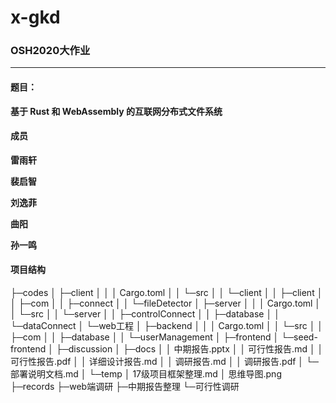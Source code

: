 # x-gkd

### OSH2020大作业

***

#### **题目：**

**基于 Rust 和 WebAssembly 的互联网分布式文件系统**



#### 成员

**雷雨轩**

**裴启智**

**刘逸菲**

**曲阳**

**孙一鸣**



#### 项目结构


├─codes
│  ├─client
│  │  │  Cargo.toml
│  │  └─src
│  │      └─client
│  │          ├─client
│  │          ├─com
│  │          ├─connect
│  │          └─fileDetector
│  ├─server
│  │  │  Cargo.toml
│  │  └─src
│  │      └─server
│  │          ├─controlConnect
│  │          ├─database
│  │          └─dataConnect
│  └─web工程
│      ├─backend
│      │  │  Cargo.toml
│      │  └─src
│      │      ├─com
│      │      ├─database
│      │      └─userManagement
│      ├─frontend
│      └─seed-frontend
│
├─discussion
│
├─docs
│  │  中期报告.pptx
│  │  可行性报告.md
│  │  可行性报告.pdf
│  │  详细设计报告.md
│  │  调研报告.md
│  │  调研报告.pdf
│  └─部署说明文档.md
│
└─temp
    │  17级项目框架整理.md
    │  思维导图.png
    ├─records
    ├─web端调研
    ├─中期报告整理
    └─可行性调研
